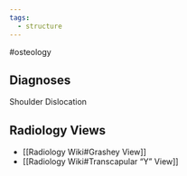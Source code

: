 ```yaml
---
tags:
  - structure
---
```

#osteology 

## Diagnoses
Shoulder Dislocation

## Radiology Views
- [[Radiology Wiki#Grashey View]]
- [[Radiology Wiki#Transcapular “Y” View]]
